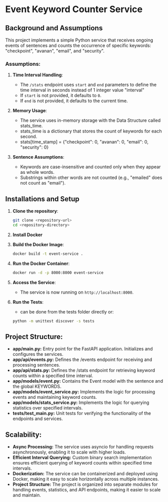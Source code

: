 # Event Keyword Counter Service

## Background and Assumptions

This project implements a simple Python service that receives ongoing events of sentences and counts the occurrence of specific keywords: "checkpoint", "avanan", "email", and "security".

### Assumptions:

1. **Time Interval Handling**:
   - The `/stats` endpoint uses `start` and `end` parameters to define the time interval in seconds instead of 1 integer value "interval"
   - If `start` is not provided, it defaults to `0`.
   - If `end` is not provided, it defaults to the current time.

2. **Memory Usage**:
   - The service uses in-memory storage with the Data Structure called stats_time.
   - stats_time is a dictionary that stores the count of keywords for each second. 
   - stats[time_stamp] = {"checkpoint": 0, "avanan": 0, "email": 0, "security": 0}

3. **Sentence Assumptions**:
   - Keywords are case-insensitive and counted only when they appear as whole words.
   - Substrings within other words are not counted (e.g., "emailed" does not count as "email").

## Installations and Setup

1. **Clone the repository**:
   ```sh
   git clone <repository-url>
   cd <repository-directory>

2. **Install Docker**

3. **Build the Docker Image**:
   ```sh
   docker build -t event-service .

4. **Run the Docker Container**:
   ```sh
   docker run -d -p 8000:8000 event-service

5. **Access the Service**:
   - The service is now running on `http://localhost:8000`.

6. **Run the Tests**:
   - can be done from the tests folder directly or:
   ```sh
   python -m unittest discover -s tests

## Project Structure:
- **app/main.py:** Entry point for the FastAPI application. Initializes and configures the services.
- **app/api/events.py:** Defines the /events endpoint for receiving and processing sentences.
- **app/api/stats.py:** Defines the /stats endpoint for retrieving keyword counts within a specified time interval.
- **app/models/event.py:** Contains the Event model with the sentence and the global KEYWORDS.
- **app/models/event_service.py:** Implements the logic for processing events and maintaining keyword counts.
- **app/models/stats_service.py:** Implements the logic for querying statistics over specified intervals.
- **tests/test_main.py:** Unit tests for verifying the functionality of the endpoints and services.

## Scalability:
- **Async Processing:** The service uses asyncio for handling requests asynchronously, enabling it to scale with higher loads.
- **Efficient Interval Querying:** Custom binary search implementation ensures efficient querying of keyword counts within specified time intervals.
- **Dockerization:** The service can be containerized and deployed using Docker, making it easy to scale horizontally across multiple instances.
- **Project Structure:** The project is organized into separate modules for handling events, statistics, and API endpoints, making it easier to scale and maintain.
